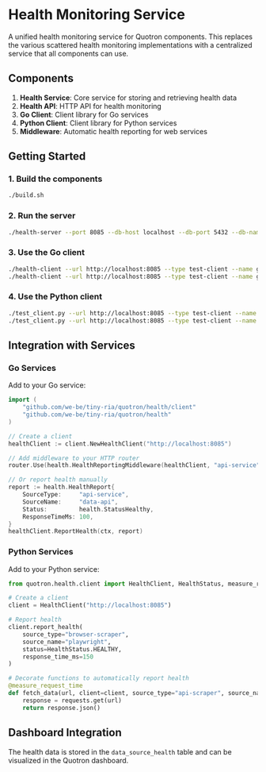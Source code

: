 # Health Monitoring Service

A unified health monitoring service for Quotron components. This replaces the various scattered health monitoring implementations with a centralized service that all components can use.

## Components

1. **Health Service**: Core service for storing and retrieving health data
2. **Health API**: HTTP API for health monitoring
3. **Go Client**: Client library for Go services
4. **Python Client**: Client library for Python services
5. **Middleware**: Automatic health reporting for web services

## Getting Started

### 1. Build the components

```bash
./build.sh
```

### 2. Run the server

```bash
./health-server --port 8085 --db-host localhost --db-port 5432 --db-name quotron --db-user quotron --db-password quotron
```

### 3. Use the Go client

```bash
./health-client --url http://localhost:8085 --type test-client --name go-client --action report --status healthy
./health-client --url http://localhost:8085 --type test-client --name go-client --action get
```

### 4. Use the Python client

```bash
./test_client.py --url http://localhost:8085 --type test-client --name python-client --action report --status healthy
./test_client.py --url http://localhost:8085 --type test-client --name python-client --action get
```

## Integration with Services

### Go Services

Add to your Go service:

```go
import (
    "github.com/we-be/tiny-ria/quotron/health/client"
    "github.com/we-be/tiny-ria/quotron/health"
)

// Create a client
healthClient := client.NewHealthClient("http://localhost:8085")

// Add middleware to your HTTP router
router.Use(health.HealthReportingMiddleware(healthClient, "api-service", "main-api"))

// Or report health manually
report := health.HealthReport{
    SourceType:     "api-service",
    SourceName:     "data-api",
    Status:         health.StatusHealthy,
    ResponseTimeMs: 100,
}
healthClient.ReportHealth(ctx, report)
```

### Python Services

Add to your Python service:

```python
from quotron.health.client import HealthClient, HealthStatus, measure_request_time

# Create a client
client = HealthClient("http://localhost:8085")

# Report health
client.report_health(
    source_type="browser-scraper",
    source_name="playwright",
    status=HealthStatus.HEALTHY,
    response_time_ms=150
)

# Decorate functions to automatically report health
@measure_request_time
def fetch_data(url, client=client, source_type="api-scraper", source_name="yahoo_proxy"):
    response = requests.get(url)
    return response.json()
```

## Dashboard Integration

The health data is stored in the `data_source_health` table and can be visualized in the Quotron dashboard.